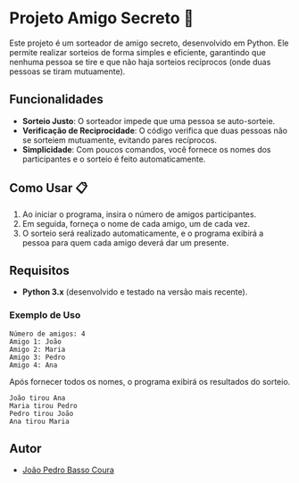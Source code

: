 # Projeto Amigo Secreto 🎉

Este projeto é um sorteador de amigo secreto, desenvolvido em Python. Ele permite realizar sorteios de forma simples e eficiente, garantindo que nenhuma pessoa se tire e que não haja sorteios recíprocos (onde duas pessoas se tiram mutuamente).

## Funcionalidades

- **Sorteio Justo**: O sorteador impede que uma pessoa se auto-sorteie.
- **Verificação de Reciprocidade**: O código verifica que duas pessoas não se sorteiem mutuamente, evitando pares recíprocos.
- **Simplicidade**: Com poucos comandos, você fornece os nomes dos participantes e o sorteio é feito automaticamente.

## Como Usar 📋

1. Ao iniciar o programa, insira o número de amigos participantes.
2. Em seguida, forneça o nome de cada amigo, um de cada vez.
3. O sorteio será realizado automaticamente, e o programa exibirá a pessoa para quem cada amigo deverá dar um presente.

## Requisitos

- **Python 3.x** (desenvolvido e testado na versão mais recente).

### Exemplo de Uso

```plaintext
Número de amigos: 4
Amigo 1: João
Amigo 2: Maria
Amigo 3: Pedro
Amigo 4: Ana
```

Após fornecer todos os nomes, o programa exibirá os resultados do sorteio.

```plaintext
João tirou Ana
Maria tirou Pedro
Pedro tirou João
Ana tirou Maria
```

## Autor

- [João Pedro Basso Coura](https://www.linkedin.com/in/jpbcoura/)
